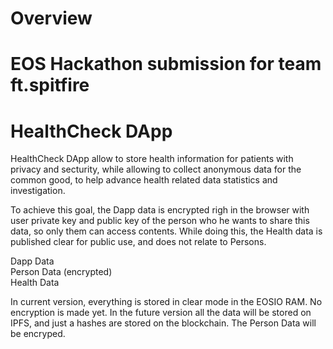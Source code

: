 # Overview
# EOS Hackathon submission for team ft.spitfire
# HealthCheck DApp

HealthCheck DApp allow to store health information for patients with privacy and secturity, while allowing to collect anonymous data for the common good, to help advance health related data statistics and investigation.

To achieve this goal, the Dapp data is encrypted righ in the browser with user private key and public key of the person who he wants to share this data, so only them can access contents.
While doing this, the Health data is published clear for public use, and does not relate to Persons.

Dapp Data<br/>
  Person Data (encrypted)<br/>
  Health Data<br/>

In current version, everything is stored in clear mode in the EOSIO RAM. No encryption is made yet.
In the future version all the data will be stored on IPFS, and just a hashes are stored on the blockchain.
The Person Data will be encryped.



